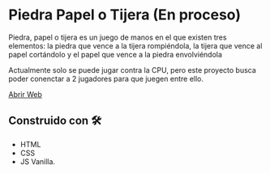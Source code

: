# Piedra Papel o Tijera (En proceso)

Piedra, papel o tijera es un juego de manos en el que existen tres elementos: la piedra que vence a la tijera rompiéndola, la tijera que vence al papel cortándolo y el papel que vence a la piedra envolviéndola

Actualmente solo se puede jugar contra la CPU, pero este proyecto busca poder conenctar a 2 jugadores para que juegen entre ello.

[Abrir Web](https://franco-navarro.github.io/Piedra-Papel-Tijera/)

## Construido con 🛠️

- HTML
- CSS
- JS Vanilla.
